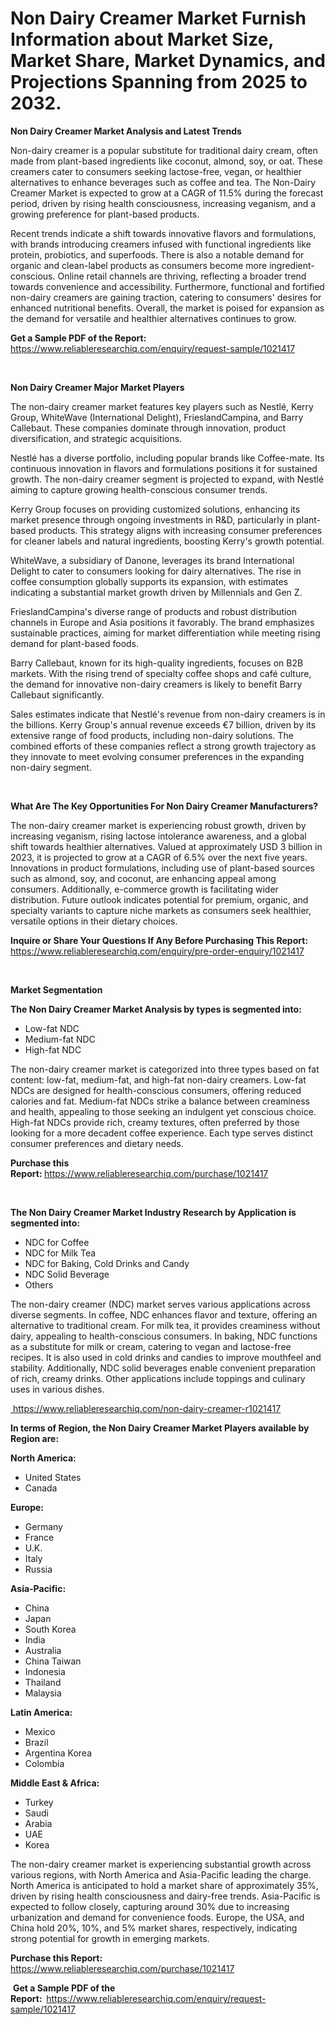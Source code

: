 <p><h1>Non Dairy Creamer Market Furnish Information about Market Size, Market Share, Market Dynamics, and Projections Spanning from 2025 to 2032.</h1></p><p><strong>Non Dairy Creamer Market Analysis and Latest Trends</strong></p>
<p><p>Non-dairy creamer is a popular substitute for traditional dairy cream, often made from plant-based ingredients like coconut, almond, soy, or oat. These creamers cater to consumers seeking lactose-free, vegan, or healthier alternatives to enhance beverages such as coffee and tea. The Non-Dairy Creamer Market is expected to grow at a CAGR of 11.5% during the forecast period, driven by rising health consciousness, increasing veganism, and a growing preference for plant-based products.</p><p>Recent trends indicate a shift towards innovative flavors and formulations, with brands introducing creamers infused with functional ingredients like protein, probiotics, and superfoods. There is also a notable demand for organic and clean-label products as consumers become more ingredient-conscious. Online retail channels are thriving, reflecting a broader trend towards convenience and accessibility. Furthermore, functional and fortified non-dairy creamers are gaining traction, catering to consumers' desires for enhanced nutritional benefits. Overall, the market is poised for expansion as the demand for versatile and healthier alternatives continues to grow.</p></p>
<p><strong>Get a Sample PDF of the Report:&nbsp;</strong> <a href="https://www.reliableresearchiq.com/enquiry/request-sample/1021417?utm_campaign=3534&utm_medium=2&utm_source=Github&utm_content=ia&utm_term=16042025&utm_id=non-dairy-creamer">https://www.reliableresearchiq.com/enquiry/request-sample/1021417</a></p>
<p>&nbsp;</p>
<p><strong>Non Dairy Creamer Major Market Players</strong></p>
<p><p>The non-dairy creamer market features key players such as Nestlé, Kerry Group, WhiteWave (International Delight), FrieslandCampina, and Barry Callebaut. These companies dominate through innovation, product diversification, and strategic acquisitions. </p><p>Nestlé has a diverse portfolio, including popular brands like Coffee-mate. Its continuous innovation in flavors and formulations positions it for sustained growth. The non-dairy creamer segment is projected to expand, with Nestlé aiming to capture growing health-conscious consumer trends.</p><p>Kerry Group focuses on providing customized solutions, enhancing its market presence through ongoing investments in R&D, particularly in plant-based products. This strategy aligns with increasing consumer preferences for cleaner labels and natural ingredients, boosting Kerry's growth potential.</p><p>WhiteWave, a subsidiary of Danone, leverages its brand International Delight to cater to consumers looking for dairy alternatives. The rise in coffee consumption globally supports its expansion, with estimates indicating a substantial market growth driven by Millennials and Gen Z.</p><p>FrieslandCampina's diverse range of products and robust distribution channels in Europe and Asia positions it favorably. The brand emphasizes sustainable practices, aiming for market differentiation while meeting rising demand for plant-based foods.</p><p>Barry Callebaut, known for its high-quality ingredients, focuses on B2B markets. With the rising trend of specialty coffee shops and café culture, the demand for innovative non-dairy creamers is likely to benefit Barry Callebaut significantly.</p><p>Sales estimates indicate that Nestlé's revenue from non-dairy creamers is in the billions. Kerry Group's annual revenue exceeds €7 billion, driven by its extensive range of food products, including non-dairy solutions. The combined efforts of these companies reflect a strong growth trajectory as they innovate to meet evolving consumer preferences in the expanding non-dairy segment.</p></p>
<p>&nbsp;</p>
<p><strong>What Are The Key Opportunities For Non Dairy Creamer Manufacturers?</strong></p>
<p><p>The non-dairy creamer market is experiencing robust growth, driven by increasing veganism, rising lactose intolerance awareness, and a global shift towards healthier alternatives. Valued at approximately USD 3 billion in 2023, it is projected to grow at a CAGR of 6.5% over the next five years. Innovations in product formulations, including use of plant-based sources such as almond, soy, and coconut, are enhancing appeal among consumers. Additionally, e-commerce growth is facilitating wider distribution. Future outlook indicates potential for premium, organic, and specialty variants to capture niche markets as consumers seek healthier, versatile options in their dietary choices.</p></p>
<p><strong>Inquire or Share Your Questions If Any Before Purchasing This Report:</strong> <a href="https://www.reliableresearchiq.com/enquiry/pre-order-enquiry/1021417?utm_campaign=3534&utm_medium=2&utm_source=Github&utm_content=ia&utm_term=16042025&utm_id=non-dairy-creamer">https://www.reliableresearchiq.com/enquiry/pre-order-enquiry/1021417</a></p>
<p>&nbsp;</p>
<p><strong>Market Segmentation</strong></p>
<p><strong>The Non Dairy Creamer Market Analysis by types is segmented into:</strong></p>
<p><ul><li>Low-fat NDC</li><li>Medium-fat NDC</li><li>High-fat NDC</li></ul></p>
<p><p>The non-dairy creamer market is categorized into three types based on fat content: low-fat, medium-fat, and high-fat non-dairy creamers. Low-fat NDCs are designed for health-conscious consumers, offering reduced calories and fat. Medium-fat NDCs strike a balance between creaminess and health, appealing to those seeking an indulgent yet conscious choice. High-fat NDCs provide rich, creamy textures, often preferred by those looking for a more decadent coffee experience. Each type serves distinct consumer preferences and dietary needs.</p></p>
<p><strong>Purchase this Report:&nbsp;</strong><a href="https://www.reliableresearchiq.com/purchase/1021417?utm_campaign=3534&utm_medium=2&utm_source=Github&utm_content=ia&utm_term=16042025&utm_id=non-dairy-creamer">https://www.reliableresearchiq.com/purchase/1021417</a></p>
<p>&nbsp;</p>
<p><strong>The Non Dairy Creamer Market Industry Research by Application is segmented into:</strong></p>
<p><ul><li>NDC for Coffee</li><li>NDC for Milk Tea</li><li>NDC for Baking, Cold Drinks and Candy</li><li>NDC Solid Beverage</li><li>Others</li></ul></p>
<p><p>The non-dairy creamer (NDC) market serves various applications across diverse segments. In coffee, NDC enhances flavor and texture, offering an alternative to traditional cream. For milk tea, it provides creaminess without dairy, appealing to health-conscious consumers. In baking, NDC functions as a substitute for milk or cream, catering to vegan and lactose-free recipes. It is also used in cold drinks and candies to improve mouthfeel and stability. Additionally, NDC solid beverages enable convenient preparation of rich, creamy drinks. Other applications include toppings and culinary uses in various dishes.</p></p>
<p><a href="https://www.reliableresearchiq.com/non-dairy-creamer-r1021417?utm_campaign=3534&utm_medium=2&utm_source=Github&utm_content=ia&utm_term=16042025&utm_id=non-dairy-creamer">&nbsp;https://www.reliableresearchiq.com/non-dairy-creamer-r1021417</a></p>
<p><strong>In terms of Region, the Non Dairy Creamer Market Players available by Region are:</strong></p>
<p>
    <p> <strong> North America: </strong>
        <ul>
            <li>United States</li>
            <li>Canada</li>
        </ul>
        </p> 
    <p> <strong> Europe: </strong>
        <ul>
            <li>Germany</li>
            <li>France</li>
            <li>U.K.</li>
            <li>Italy</li>
            <li>Russia</li>
        </ul>
        </p> 
    <p> <strong> Asia-Pacific: </strong>
        <ul>
            <li>China</li>
            <li>Japan</li>
            <li>South Korea</li>
            <li>India</li>
            <li>Australia</li>
            <li>China Taiwan</li>
            <li>Indonesia</li>
            <li>Thailand</li>
            <li>Malaysia</li>
        </ul>
        </p> 
    <p> <strong> Latin America: </strong>
        <ul>
            <li>Mexico</li>
            <li>Brazil</li>
            <li>Argentina Korea</li>
            <li>Colombia</li>
        </ul>
        </p> 
    <p> <strong> Middle East & Africa: </strong>
        <ul>
            <li>Turkey</li>
            <li>Saudi</li>
            <li>Arabia</li>
            <li>UAE</li>
            <li>Korea</li>
        </ul>
    </p>
    </p>
<p><p>The non-dairy creamer market is experiencing substantial growth across various regions, with North America and Asia-Pacific leading the charge. North America is anticipated to hold a market share of approximately 35%, driven by rising health consciousness and dairy-free trends. Asia-Pacific is expected to follow closely, capturing around 30% due to increasing urbanization and demand for convenience foods. Europe, the USA, and China hold 20%, 10%, and 5% market shares, respectively, indicating strong potential for growth in emerging markets.</p></p>
<p><strong>Purchase this Report: </strong><a href="https://www.reliableresearchiq.com/purchase/1021417?utm_campaign=3534&utm_medium=2&utm_source=Github&utm_content=ia&utm_term=16042025&utm_id=non-dairy-creamer">https://www.reliableresearchiq.com/purchase/1021417</a></p>
<p>&nbsp;<strong>Get a Sample PDF of the Report:&nbsp;&nbsp;</strong><a href="https://www.reliableresearchiq.com/enquiry/request-sample/1021417?utm_campaign=3534&utm_medium=2&utm_source=Github&utm_content=ia&utm_term=16042025&utm_id=non-dairy-creamer">https://www.reliableresearchiq.com/enquiry/request-sample/1021417</a></p>
<p><strong></strong></p>
<p><p></p><p></p><p></p></p>